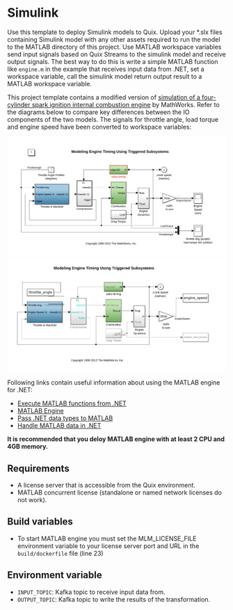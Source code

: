 # Simulink

Use this template to deploy Simulink models to Quix. Upload your *.slx files containing Simulink model with any other assets required to run the model to the MATLAB directory of this project. Use MATLAB workspace variables send input signals based on Quix Streams to the simulink model and receive output signals. The best way to do this is write a simple MATLAB function like `engine.m` in the example that receives input data from .NET, set a workspace variable, call the simulink model return output result to a MATLAB workspace variable. 

This project template contains a modified version of [simulation of a four-cylinder spark ignition internal combustion engine](https://www.mathworks.com/help/simulink/slref/modeling-engine-timing-using-triggered-subsystems.html) by MathWorks. Refer to the diagrams below to compare key differences between the IO components of the two models. The signals for throttle angle, load torque and engine speed have been converted to workspace variables:

<p float="center">
  <img src="img/img1.png" />
  <img src="img/img2.png" /> 
</p>


Following links contain useful information about using the MATLAB engine for .NET:
 - [Execute MATLAB functions from .NET](https://www.mathworks.com/help/matlab/matlab_external/execute-matlab-functions-from-net.html)
 - [MATLAB Engine](https://www.mathworks.com/help/matlab/apiref/mathworks.matlab.engine.matlabengine.html#mw_ba179c55-e64b-4a3b-a091-73db6a587d62)
 - [Pass .NET data types to MATLAB](https://www.mathworks.com/help/matlab/matlab_external/pass-data-to-matlab-from-net.html)
 - [Handle MATLAB data in .NET](https://www.mathworks.com/help/matlab/matlab_external/handle-matlab-data-in-net-applications.html)

**It is recommended that you deloy MATLAB engine with at least 2 CPU and 4GB memory.**

## Requirements
 - A license server that is accessible from the Quix environment.
 - MATLAB concurrent license (standalone or named network licenses do not work).

## Build variables

 - To start MATLAB engine you must set the MLM_LICENSE_FILE environment variable to your license server port and URL in the `build/dockerfile` file (line 23) 

## Environment variable
 - `INPUT_TOPIC`: Kafka topic to receive input data from.
 - `OUTPUT_TOPIC`: Kafka topic to write the results of the transformation.